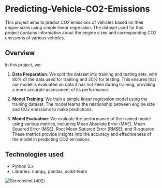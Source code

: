 # Predicting-Vehicle-CO2-Emissions

This project aims to predict CO2 emissions of vehicles based on their engine sizes using simple linear regression. The dataset used for this project contains information about the engine sizes and corresponding CO2 emissions of various vehicles.

## Overview

In this project, we:

1. **Data Preparation**: We split the dataset into training and testing sets, with 80% of the data used for training and 20% for testing. This ensures that our model is evaluated on data it has not seen during training, providing a more accurate assessment of its performance.

2. **Model Training**: We train a simple linear regression model using the training dataset. The model learns the relationship between engine size and CO2 emissions to make predictions.

3. **Model Evaluation**: We evaluate the performance of the trained model using various metrics, including Mean Absolute Error (MAE), Mean Squared Error (MSE), Root Mean Squared Error (RMSE), and R-squared. These metrics provide insights into the accuracy and effectiveness of the model in predicting CO2 emissions.

## Technologies used

- Python 3.x
- Libraries: numpy, pandas, scikit-learn

![Screenshot (402)](https://github.com/NipuniVithana/Predicting-Vehicle-CO2-Emissions/assets/99274261/3ab22a0f-dc83-499d-ba17-23d10be0aa8d)


